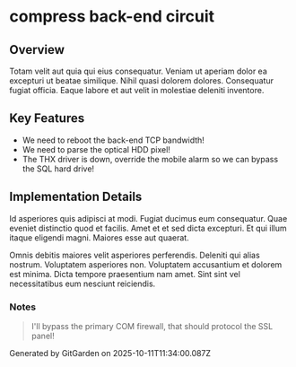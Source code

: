# compress back-end circuit

## Overview
Totam velit aut quia qui eius consequatur. Veniam ut aperiam dolor ea excepturi ut beatae similique. Nihil quasi dolorem dolores. Consequatur fugiat officia. Eaque labore et aut velit in molestiae deleniti inventore.

## Key Features
- We need to reboot the back-end TCP bandwidth!
- We need to parse the optical HDD pixel!
- The THX driver is down, override the mobile alarm so we can bypass the SQL hard drive!

## Implementation Details
Id asperiores quis adipisci at modi. Fugiat ducimus eum consequatur. Quae eveniet distinctio quod et facilis. Amet et et sed dicta excepturi. Et qui illum itaque eligendi magni. Maiores esse aut quaerat.
 Omnis debitis maiores velit asperiores perferendis. Deleniti qui alias nostrum. Voluptatem asperiores non. Voluptatem accusantium et dolorem est minima. Dicta tempore praesentium nam amet. Sint sint vel necessitatibus eum nesciunt reiciendis.

### Notes
> I'll bypass the primary COM firewall, that should protocol the SSL panel!

Generated by GitGarden on 2025-10-11T11:34:00.087Z